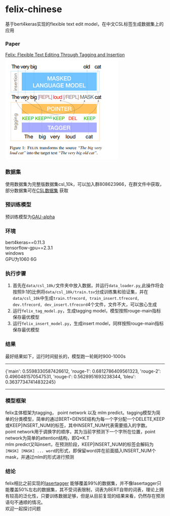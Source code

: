 # felix-chinese
基于bert4keras实现的flexible text edit model，在中文CSL标签生成数据集上的应用

### Paper
[Felix: Flexible Text Editing Through Tagging and Insertion](https://arxiv.org/pdf/2003.10687.pdf)  
![img.png](pic/img.png)

### 数据集
使用数据集为完整版数据集csl_10k，可以加入群808623966，在群文件中获取，部分数据集可在[CSL数据集](https://github.com/CLUEbenchmark/CLGE#1-csl-%E4%B8%AD%E9%95%BF%E6%96%87%E6%9C%AC%E6%91%98%E8%A6%81%E7%94%9F%E6%88%90) 获取

### 预训练模型
预训练模型为[GAU-alpha](https://github.com/ZhuiyiTechnology/GAU-alpha)

### 环境
bert4keras==0.11.3  
tensorflow-gpu==2.3.1  
windows  
GPU为1060 6G

### 执行步骤
1. 首先在`data/csl_10k/`文件夹中放入数据，并运行`data_loader.py`,此操作将会按照9:1的比例将`data/csl_10k/train.tsv`分成训练集和验证集，并在`data/csl_10k`中生成`train.tfrecord, train_insert.tfrecord, dev.tfrecord, dev_insert.tfrecord`4个文件，文件不大，可以放心生成  
2. 运行`felix_tag_model.py`，生成tagging model，模型按照rouge-main指标保存最优模型
3. 运行`felix_insert_model.py`，生成insert model，同样按照rouge-main指标保存最优模型

### 结果
最好结果如下，运行时间挺长的，模型跑一轮耗时900-1000s
***
{'main': 0.5598330587426612, 'rouge-1': 0.6812786409561323, 'rouge-2': 0.4960481570547531, 'rouge-l': 0.5628951693238344, 'bleu': 0.36377347414832245}
***

### 模型框架
felix主体框架为tagging， point network 以及 mlm predict。tagging模型为简单的分类模型，简单的通过BERT+DENSE结构为每一个字分配一个DELETE,KEEP或KEEP|INSERT_NUM的标签，其中INSERT_NUM代表需要插入的字数。</br>
point network用于调换字的顺序，其为当前字预测下一个字所在位置，point network为简单的attention结构，即Q*K.T</br>
mlm predict又叫insert，在预测阶段，KEEP|INSERT_NUM的标签会解码为`[MASK] [MASK] ... word`的形式，即保留word并在前面插入INSERT_NUM个mask，并通过mlm的形式进行预测</br>


### 结论
felix相比之前实现的[lasertagger](https://github.com/hanggun/lasertagger-chinese) 能够覆盖99%的数据集，并不像lasertagger只能覆盖50%左右的数据集，其不受词表限制，词表为BERT自带的词表，理论上拥有较高的泛化性，只要训练数据足够，但是从目前复现的结果来看，仍然存在预测语句不通顺的情况。  
欢迎一起探讨问题